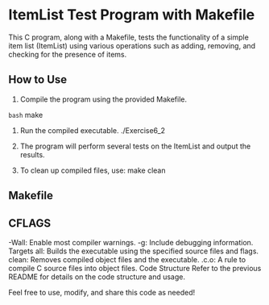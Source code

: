 # ItemList Test Program with Makefile

This C program, along with a Makefile, tests the functionality of a simple item list (ItemList) using various operations such as adding, removing, and checking for the presence of items.

## How to Use

1. Compile the program using the provided Makefile.

```bash```
make

1. Run the compiled executable.
./Exercise6_2

1. The program will perform several tests on the ItemList and output the results.
2. To clean up compiled files, use:
make clean

## Makefile
## CFLAGS

-Wall: Enable most compiler warnings.
-g: Include debugging information.
Targets
all: Builds the executable using the specified source files and flags.
clean: Removes compiled object files and the executable.
.c.o: A rule to compile C source files into object files.
Code Structure
Refer to the previous README for details on the code structure and usage.

Feel free to use, modify, and share this code as needed!
